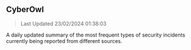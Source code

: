 ## CyberOwl 
> Last Updated 23/02/2024 01:38:03 


A daily updated summary of the most frequent types of security incidents currently being reported from different sources.


